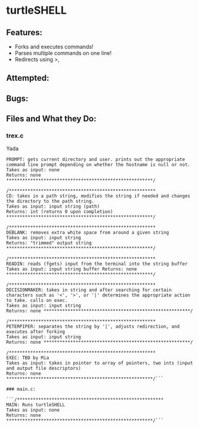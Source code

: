 # turtleSHELL

## Features:

*   Forks and executes commands!
*   Parses multiple commands on one line!
*   Redirects using >,

## Attempted:

## Bugs:

## Files and What they Do:

### trex.c
Yada

```/******************************************************* 
PROMPT: gets current directory and user. prints out the appropriate command line prompt depending on whether the hostname is null or not.  
Takes as input: none  
Returns: none 
*******************************************************/  

/*******************************************************  
CD: takes in a path string, modifies the string if needed and changes the directory to the path string.  
Takes as input: input string (path)  
Returns: int (returns 0 upon completion) 
*******************************************************/  

/*******************************************************  
DEBLANK: removes extra white space from around a given string  
Takes as input: input string  
Returns: "trimmed" output string *******************************************************/  

/*******************************************************  
READIN: reads (fgets) input from the terminal into the string buffer Takes as input: input string buffer Returns: none *******************************************************/  

/******************************************************* DECISIONMAKER: takes in string and after searching for certain characters such as '<', '>', or '|' determines the appropriate action to take. calls on exec.  
Takes as input: input string  
Returns: none *******************************************************/  

/*******************************************************  
PETERPIPER: separates the string by '|', adjusts redirection, and executes after forking  
Takes as input: input string  
Returns: none *******************************************************/  

/*******************************************************  
EXEC: TBD by Mia  
Takes as input: takes in pointer to array of pointers, two ints (input and output file descriptors)  
Returns: none *******************************************************/```  

### main.c:

```/*******************************************************  
MAIN: Runs turtleSHELL  
Takes as input: none  
Returns: none *******************************************************/```

